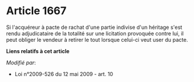 # Article 1667

Si l'acquéreur à pacte de rachat d'une partie indivise d'un héritage s'est rendu adjudicataire de la totalité sur une
licitation provoquée contre lui, il peut obliger le vendeur à retirer le tout lorsque celui-ci veut user du pacte.

**Liens relatifs à cet article**

_Modifié par_:

  - Loi n°2009-526 du 12 mai 2009 - art. 10
